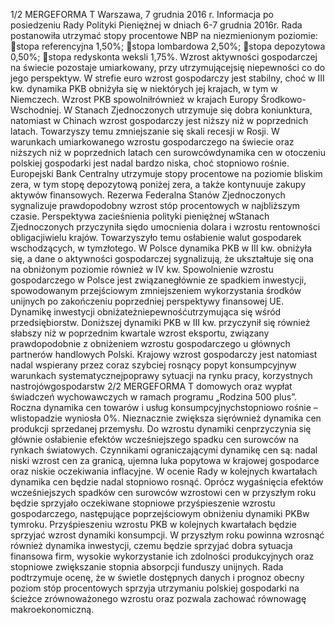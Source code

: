 1/2
MERGEFORMA
T
Warszawa, 7 grudnia 2016 r.
Informacja po posiedzeniu Rady Polityki Pieniężnej
w dniach 6-7 grudnia 2016r.
Rada postanowiła utrzymać stopy procentowe NBP na niezmienionym poziomie:
stopa referencyjna 1,50%;
stopa lombardowa 2,50%;
stopa depozytowa 0,50%;
stopa redyskonta weksli 1,75%.
Wzrost aktywności gospodarczej na świecie pozostaje umiarkowany, przy
utrzymującejsię niepewności co do jego perspektyw. W strefie euro wzrost gospodarczy
jest stabilny, choć w III kw. dynamika PKB obniżyła się w niektórych jej krajach, w tym
w Niemczech. Wzrost PKB spowolniłrównież w krajach Europy Środkowo-Wschodniej.
W Stanach Zjednoczonych utrzymuje się dobra koniunktura, natomiast w Chinach
wzrost gospodarczy jest niższy niż w poprzednich latach. Towarzyszy temu
zmniejszanie się skali recesji w Rosji.
W warunkach umiarkowanego wzrostu gospodarczego na świecie oraz niższych niż
w poprzednich latach cen surowcówdynamika cen w otoczeniu polskiej gospodarki jest
nadal bardzo niska, choć stopniowo rośnie.
Europejski Bank Centralny utrzymuje stopy procentowe na poziomie bliskim zera,
w tym stopę depozytową poniżej zera, a także kontynuuje zakupy aktywów
finansowych. Rezerwa Federalna Stanów Zjednoczonych sygnalizuje prawdopodobny
wzrost stóp procentowych w najbliższym czasie. Perspektywa zacieśnienia polityki
pieniężnej wStanach Zjednoczonych przyczyniła siędo umocnienia dolara i wzrostu
rentowności obligacjiwielu krajów. Towarzyszyło temu osłabienie walut gospodarek
wschodzących, w tymzłotego.
W Polsce dynamika PKB w III kw. obniżyła się, a dane o aktywności gospodarczej
sygnalizują, że ukształtuje się ona na obniżonym poziomie również w IV kw.
Spowolnienie wzrostu gospodarczego w Polsce jest związanegłównie ze spadkiem
inwestycji, spowodowanym przejściowym zmniejszeniem wykorzystania środków
unijnych po zakończeniu poprzedniej perspektywy finansowej UE. Dynamikę inwestycji
obniżateżniepewnośćutrzymująca się wśród przedsiębiorstw. Doniższej dynamiki
PKB w III kw. przyczynił się również słabszy niż w poprzednim kwartale wzrost
eksportu, związany prawdopodobnie z obniżeniem wzrostu gospodarczego u głównych
partnerów handlowych Polski. Krajowy wzrost gospodarczy jest natomiast nadal
wspierany przez coraz szybciej rosnący popyt konsumpcyjnyw warunkach
systematycznejpoprawy sytuacji na rynku pracy, korzystnych nastrojówgospodarstw
2/2
MERGEFORMA
T
domowych oraz wypłat świadczeń wychowawczych w ramach programu „Rodzina 500
plus”.
Roczna dynamika cen towarów i usług konsumpcyjnychstopniowo rośnie
– wlistopadzie wyniosła 0%. Nieznacznie zwiększa sięrównież dynamika cen produkcji
sprzedanej przemysłu. Do wzrostu dynamiki cenprzyczynia się głównie osłabienie
efektów wcześniejszego spadku cen surowców na rynkach światowych. Czynnikami
ograniczającymi dynamikę cen są: nadal niski wzrost cen za granicą, ujemna luka
popytowa w krajowej gospodarce oraz niskie oczekiwania inflacyjne.
W ocenie Rady w kolejnych kwartałach dynamika cen będzie nadal stopniowo
rosnąć. Oprócz wygaśnięcia efektów wcześniejszych spadków cen surowców wzrostowi
cen w przyszłym roku będzie sprzyjało oczekiwane stopniowe przyśpieszenie wzrostu
gospodarczego, następujące poprzejściowym obniżeniu dynamiki PKBw tymroku.
Przyśpieszeniu wzrostu PKB w kolejnych kwartałach będzie sprzyjać wzrost dynamiki
konsumpcji. W przyszłym roku powinna wzrosnąć również dynamika inwestycji, czemu
będzie sprzyjać dobra sytuacja finansowa firm, wysokie wykorzystanie ich zdolności
produkcyjnych oraz stopniowe zwiększanie stopnia absorpcji funduszy unijnych.
Rada podtrzymuje ocenę, że w świetle dostępnych danych i prognoz obecny poziom
stóp procentowych sprzyja utrzymaniu polskiej gospodarki na ścieżce zrównoważonego
wzrostu oraz pozwala zachować równowagę makroekonomiczną.
